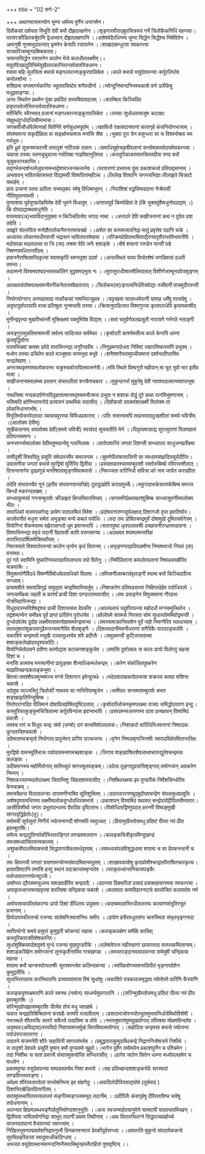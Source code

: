 +++
title = "02 सर्गः-2"

+++
अथागमानामनघेन भूम्ना धर्मस्य पूर्णेन धनागमेन।   
दिवौकसां दर्शयता विभूतिं देवी बभौ दौहृदलक्षणेन ।।शृङ्गारवीराद्बुतचित्ररूपं गर्भे त्रिलोकैकनिधिं वहन्त्याः।   
परावरक्रीडितकर्बुराणि द्वेधाभवन् दौहृतलक्षणानि ।।अशेषवेदैरधिगम्य भूम्ना सिद्धेन सिद्धैश्च निषेवितेन ।   
अमानुषी नूनमभूदयत्नात् कृष्णेन केनापि रसायनेन ।।शतह्रदाबन्धुरया स्वकान्त्या सञ्चारिजाम्बूनदबिम्बकल्पा।   
त्रय्यन्तसिद्धेन रसायनेन कालेन भेजे कलधौतलक्ष्मीम्।।मयूरपिञ्छद्युतिभिर्मयूखैस्तत्कान्तिरन्तर्वसतस्त्रिधाम्नः।   
श्यामा बहिः मूलसिता बभासे मङ्गल्यरत्नाङ्कुरपालिकेव ।।काले बभासे वसुदेवपत्न्याः कर्पूरलिप्तेव कपोलशोभा ।   
शशिप्रभा सप्तमगर्भकान्तिः च्युतावसिष्टेव शनैरुदीर्णा ।।नवेन्दुनिष्यन्दनिभश्चकाशे वर्णः प्रतीकेषु मधुद्रवाङ्ग्याः.।   
अन्तः स्थितेन प्रथमेन पुंसा प्रवर्तितं सत्त्वमिवावदातम् ।।करम्बिता किञ्चिदिव प्रसृप्तस्तेजोभिरन्तर्वसतस्त्रिधाम्नः।   
मरीचिभिः स्वैरभवत् प्रजानां मङ्गल्यरत्नाङ्कुरपालिकेव ।।तस्याः सुधोल्लासजुषः कटाक्षाः संक्षुब्धदुग्धोदधिसौम्यभासः।   
जगत्त्रयीसौधविलेपनार्हा वितेनिरे वर्णसुधामपूर्वाम् ।।रक्षाविधौ राक्षसदानवानां कारागृहे कंसनियोगभाजाम् ।   
संपश्यमाना सकृदीक्षिता वा सङ्क्षोभयामास मनांसि सैषा ।।भुक्ता पुरा येन वसुन्धरा सा स विश्वभोक्ता मम गर्भभूतः।   
इति ध्रुवं सूचनमाचरन्ती तत्तादृशं नाटितकं ततान ।।समाधिसुक्षेत्रकृषीवलानां सन्तोषसस्योदयमेघकान्त्या ।   
चकास तस्याः स्तनचूचुकाभा गर्भत्विषा गाढमिवानुलिप्ता ।।कस्तूरिकाकाम्यरुचिस्तदीया रम्या बभौ चूचुकरत्नकान्तिः।   
तद्गर्भसन्दर्शनलोलुपानामन्तर्दृशामञ्जनकल्पनेव ।।परावराणां प्रभवस्य पुंसः प्रकाशकत्वं प्रतिपद्यमानाम् ।   
अभावयन् भावितचेतसस्तां विद्यामयीं विश्वपितामहीञ्च ।।लिलेख विश्वानि जगन्त्यभिज्ञा लीलाहृते चित्रपटे यथार्हम् ।   
प्रायः प्रजानां पतयः प्रतीताः यन्मातृकाः स्वेषु विधिष्वभूवन् ।।निराशिषां पद्धतिमाददाना नैःश्रेयसीं नीतिमुपघ्नयम्ती ।   
पुण्याशया पूर्वयुगप्ररोहमियेष देवी भुवने विधातुम् ।।अनाप्तपूर्वं किमपेक्षितं ते (किं भुक्तपूर्वेष्वधुनोपदद्याम् ।)   
किं वोपदद्यामथवाधुनेति ।   
वयस्यया(अ)भावविदानुयुक्ता न किञ्चिदित्येव जगाद नाथा ।।अनादरे देवि सखीजनानां कथं न दूयेत दया तवेति ।   
उपह्वरे संल्लपिता मनोज्ञैरालोकनैरुत्तरमाचचक्षे ।।अशेत सा काममजातनिद्रा मातुं प्रवृत्तेव पदानि चक्रे ।   
अध्यास्त लोकानवधीरयन्ती भद्रासनं भावितपारमेष्ठ्या ।।परिक्रमप्रेक्षितभाषिताद्यैरन्यादृशैराप्तविभावनीयैः ।   
मदोपपन्ना मदलालसा वा जि (जा) तश्रमा वेति जनैः शशङ्के ।।शेषे शयानां गरुडेन यान्तीं पद्मे निषण्णामधिरत्नपीठम् ।   
हयाननैराश्रितवन्दिकृत्यां स्वामाकृतिं स्वप्नदृशा ददर्श ।।अन्तःस्थितं यस्य विभोरशेषं जगन्निवासं दधती तमन्तः।   
तदात्मनो विश्वमपश्यदन्तस्तर्कातिगं तूदृशमद्भुता नः ।।सुरासुराधीश्वरमौलिघातात् विशीर्णजाम्बूनदवेत्रशृङ्गम् ।   
आलक्ष्यसंतोषमलक्ष्यमन्यैरनीकनेतारमवैक्षतारात् ।।त्रिलोकम(मा)ङ्गल्यनिधेस्त्रिवेद्याः स्जीवनीं वाचमुदीरयन्ती ।   
नियोगयोग्यान् अनघप्रसादा नाकौकसां नामभिराजुहाव ।।यदृच्छया यादवधर्मपत्नी यामाह धर्मेषु परावपेषु ।   
अदृष्टपूर्वापरयापि वाचा प्रतिश्रुता नूनमभावि तस्याः।।क्रियानुपादित्सत विश्वगुप्त्या कृतापराधेपि कृपामकार्षीत् ।   
मुनीन्द्रवृत्त्या मुखरीभवन्ती मुक्तिक्षमां वक्तुमियेष विद्याम् ।।सतां चतुर्वर्गफलप्रसूतौ नारायणे गर्भगते नताङ्गी ।   
अभङ्गुरामुन्नतिमाश्रयन्ती सर्वस्य सादित्सत सर्वमेका ।।कृशोदरी कार्श्यमतीत्य काले केनापि धाम्ना कृतवृद्धियोगा   
परामभिख्यां क्रमशः प्रपेदे ताराभिनन्द्या तनुरैन्दवीव ।।निगूढमन्तर्दधता निविष्टं पद्मापरिष्कारमणिं प्रभूतम् ।   
मध्येन तस्याः प्रचितेन काले मञ्जूषया रूप्यभुवा बभूवे ।।शनैश्शनैस्तामुपचीयमानां दर्शान्तदीप्तामिव चन्द्रलेखाम् ।   
अन्तःस्थकृष्णामवलोकयन्तः चक्रुश्चकोरायितमात्मनेत्रैः।।मयि स्थिते विश्वगुरौ महीयान् मा भूत् भुवो भार इतीव मत्वा ।   
सखीजनानामवलम्ब्य हस्तान् संचारलीलां शनकैश्चकार ।।मुकुन्दगर्भा मुकुरेषु देवी नापश्यदात्मानमवाप्तभूषा ।   
नाथत्विषा नन्दकदर्पणेनादिदृक्षतात्मानमदृश्यमन्यैःस्रजः प्रभूता न शशाक वोढुं दूरे कथा रत्नविभूषणानाम् ।   
भविष्यति क्षोणिभरापनोदे प्रत्यायनं प्राथमिकं तदासीत् ।।दिवौकसो दवकवंशलक्ष्मीं विलोक्य तां लोकनिधानगर्भाम् ।   
विभूतिमग्रेसरवेदवादाः व्याचख्युरस्या विविधप्रकाराम् ।।पतिः ससत्त्वामपि तत्प्रभावाददुःखशीलां समये भवित्रीम् ।(आलोक्य देवीम्)   
सुखैकतानाम् अवलोक्य देवीं(समये भवित्रीं) स्वसंपदं सूचयतीति मेने ।।पितृत्वमासाद्य सुरासुराणां पितामहत्वं प्रतिपत्स्यमानः ।   
अनन्तगर्भामवलोक्य देवीमतुष्यदन्येषु गताभिलाषः ।।तापोपशान्तिं जगतां दिशन्ती सन्ध्यापरा साधुजनप्रतीक्ष्या ।   
तामीदृशीं विश्वपितुः प्रसूतिं संवेदयन्तीव समाजगाम ।।सुवर्णपीतांबरवासिनी सा स्वधामसंछादितसूर्यदीप्तिः।   
उपासनीया जगतां बभासे मुरद्विषो मूर्तिरिव द्वितीया ।।प्रसक्तपातश्चरमाम्बुराशौ रक्तोरुबिम्बो रविरस्तशैलात् ।   
दिनान्तनागेव दृढप्रणुन्नं मनश्शिलाशृङ्गमिवाबभासे ।।निमज्जता वारिनिधौ सवित्रा को नाम जायेत करग्रहीता ।   
तदेति संभावनयैव नूनं (इतीव संभावनयान्तरिक्षे) दूरादुदक्षेपि कराग्रमुच्चैः।।स्फुरत्प्रभाकेसरमर्कबिम्बं ममज्ज सिन्धौ मकरन्दताम्रम् ।   
सन्ध्याकुमार्या गगनाम्बुराशेः क्रीडाहृतं क्षिप्तमिवारविम्दम् ।।फणामणिप्रेक्ष्यखरांशुबिम्बः सन्ध्यासुपर्णीमवलोक्य भीतः ।   
तापाधिको वासरपन्नगेन्द्रः प्रायेण पातालबिलं विवेश ।।प्रदोषरागारुणसूर्यलक्षात् दिशागजो दृप्त इवातिघोरः।   
कालोपनीतं मधुना समेतं अभुङ्क्त मन्ये कबलं पयोधिः ।।तदा तमः प्रोषितचन्द्रमूर्ये दोषामुखे दूषितसर्वनेत्रम् ।   
वियोगिनां शेकमयस्य वह्नेरासागतो धूम इवान्वभावि ।।सतारपुष्पा धृतपल्लवश्रीः प्रच्छायनीरन्ध्रतमःप्रताना ।   
विश्वाभिनन्द्या ववृधे तदानीं वैहायसी कापि वसन्तवन्या ।।अलक्ष्यत श्यामलमन्तरिक्षं ताराभिरादर्शितमौक्तिकौघम् ।   
निवत्स्यतो विश्वपतेरवन्यां कालेन भृत्येन कृतं वितानम् ।।अभृङ्गनादप्रतिपन्नमौना निमाषभाजो नियतं (ता) वनस्थाः।   
दूरं गते स्वामिनि पुष्करिण्यस्तत्प्राप्तिलाभाय तपो वितेनुः ।।निमीलितानां कमलोत्पलानां निष्पन्नसख्यैरिव चक्रवाकैः ।   
विमुक्तभोगैर्विदधे विषण्णैर्विबोधवेलावधिको विलापः ।।तमिस्रनीलाम्बरसंवृताङ्गी श्यामा बभौ किञ्चिदतीत्य सन्ध्याम्।   
प्राचामशैले समयान्निगूढं समुद्यता चन्द्रमिवाभिसर्तुम् ।।निशाकरेण प्रतिपन्नसत्त्वा निक्षिप्तदेहेव पयोधितल्पे ।   
जगत्समीक्ष्या जहती च कार्श्यं प्राची दिशा पाण्डरतामयासीत् ।।तमः प्रसङ्गेन विमुच्यमाना गौरप्रभा गोत्रभिदाभिनन्द्या ।   
विधूदयारम्भविशेषदृश्या प्राची दिशाभासत देवकीव ।।अपत्यलाभं यदुवीरपत्न्या महोदधौ मग्नसमुत्थितेन ।   
तद्वंशमान्येन समीक्ष्य पूर्वं प्राप्तं प्रतीतेन पुरोधसेव ।।क्ष्वेलोपमे संतमसे निरस्ता सोमं सुधास्तोममिवोद्वमन्ती ।   
दुग्धोदवेलेव दुदोह लक्ष्मीमाशामनोज्ञाममरेन्द्रमान्या ।।तमस्समाक्रान्तिवशेन पूर्वं जज्ञे निमग्नैरिव भतधात्र्याम् ।   
ततस्तुषारांशुकरावगूढैरुत्तभ्यमानैरिव शैलशृङ्गैः ।।दिशस्तदानीमवनीधराणां सगैरिकैः पारदपङ्कलेपैः ।   
चकाशिरे चन्द्रमसो मयूखैः पञ्चायुधस्येव शरैः प्रदीप्तैः ।।समुन्नमन्ती कुटिलायतात्मा शशाङ्कलेखोदयदृश्यकोटिः।   
वियोगिचेतोलवने प्रवीणा कामोद्यता काञ्चनशङ्कुलेव ।।तमांसि दुर्वारबलः स कालः प्रायो विलोप्तुं सहसा दिशां च ।   
मनांसि कामश्च मनस्वनीनां प्रायुङ्क्त शैत्याधिकमर्धचन्द्रम् ।।करेण संकोचितपुष्करेण मदप्रतिच्छन्दकलङ्कभूमा ।   
क्षिप्त्वा तमश्शैवलमुन्ममज्ज मग्नो दिशानाग इवेन्दुरब्धेः ।।मदेदयाताम्रकपोलभासा शक्रस्य काष्ठा शशिना चकाशे ।   
उदेयुषा व्यञ्जयितुं त्रिलोकीं नाथस्य सा नाभिरिवाम्बुजेन ।।समीपतः सन्तमसाम्बुराशेः बभार शङ्खाकृतिरिन्दुबिम्बः ।   
पित्तोपरागादिव पीतिमानं दोषाविलप्रोषितदृष्टिदत्तात् ।।कृशोदरीलोचनकृष्णलक्ष्मा रात्र्याः समिद्धोदयराग इन्दुः।   
कस्तूरिकाकुङ्कुमचित्रितात्मा कर्पूरविन्यास इवान्वभावि ।।प्रसादमन्तःकरणस्य दाता प्रत्यक्षयन् विश्वमिदं प्रकाशैः ।   
तमश्च रागं च विधूय चन्द्रः संमो (सन्मो) दनं सत्त्वमिवोल्ललास।।निशाकरो वारिधिनिःस्वनानां निष्पादकः कुन्दरुचिश्चकाशे ।   
उदेष्यतश्चक्रभृतो नियोगात् प्रादुर्भवन् प्रागिव पाञ्चजन्यः ।।मृगेण निष्पन्नमृगाजिनश्रीः स्वपादविक्षेपमितान्तरिक्षः ।   
मुरद्विषो वामनमूर्तिभाजः पर्यायतामन्वगमच्छशाङ्कः ।।जिगाय शङ्खाश्रितशैवलाभश्चारुद्युतेश्चन्द्रमसः कलङ्कः ।   
उदीयमानस्य महोर्मियोगात् सामिच्युतं सागरमूलपङ्कम्।।उदेत्य तुङ्गादुदयात्रिशृङ्गात् तमोगजान् अग्रकरेण निघ्नन् ।   
निशाकरस्तन्मदलेपलक्ष्मा सिताभिशुः सिंहदशामयासीत् ।।निशीथलक्ष्म्या इव पुण्डरीकं निर्वेशसिन्धोरिव फेनचक्रम् ।   
तमन्ववैक्षन्त विलासतन्त्राः तारामणीनामिव सूतिशुक्तिम् ।।उदारतारागणबुद्बुदौघश्चन्द्रेण संपन्नसुधाप्रसूतिः ।   
अशेषदृश्यामधिगम्य लक्ष्मीमालोकदुग्धोदधिराबभासे ।।प्रकाशयन् विश्वमिदं यथावत् चन्द्रोदयोद्दीपितसौम्यतारः।   
आसीन्निशीथो जगतः प्रभूतादन्धस्य दैवादिव दृष्टिलाभः।।विशोधिताद्विष्णुपदात् क्षरन्ती विष्वङ्मुखी सागरवृद्धिहेतोः(तुः)।   
तमोमयीं सूर्यसुतां निगीर्य ज्योत्स्नानदी शोणमपि व्यमुञ्चत् ।।प्रियामुखैस्तोयमधु प्रदिष्टं पीत्वा नवं प्रीत इवाम्बुराशिः।   
समेत्य चन्द्रद्युतिनर्तकीभिस्तरङ्गितं ताण्डवमाततान ।।कलङ्कचित्रीकृतमिन्दुखण्डं तमःसमध्यासितसत्त्वकल्पम् ।   
अशुष्कशैवालमिवाबभासे सिद्धापगासैकतमर्धदृश्यम् ।।स्वमध्यसंपन्नविशुद्धधामा शयामा च सा देवकनन्दनी च ।   
तमः क्षिपन्त्यौ जगतां त्रयाणामन्योन्यसंवादमिवान्वभूताम् ।।शाखावकाशेषु कृतप्रवेशैश्चन्द्रातपैराश्रितचारकृत्यः।   
हतावशिष्टानि तमांसि हन्तुं स्थानं तदाक्रान्तममृग्यतेव ।।पराकृतध्वान्तनिकायपङ्कैः पर्याप्ततारागणफेनपुञ्जैः।   
अशोभत द्यौरसमायुधस्य यशःप्रवाहैरिव चन्द्रपादैः ।।ददानया दिक्सरितां प्रसादं प्रसक्तहंसागमया स्वकान्त्या ।   
अपाकृतध्वान्तघनप्रवृत्त्या शरत्त्विषा चन्द्रिकया चकाशे ।।कलावता कामविहारनाट्ये कालोचितं कल्पयतेव नर्म ।   
अमोघसायापलितंकरण्यः प्रायो दिशां दीधितयः प्रयुक्ताः।।कदम्बमालाभिरधीतलास्यः कल्याणसंभूतिरभूतं प्रजानाम् ।   
प्रियोदयस्फीतरुचो रजन्याः संतोषनिःश्वासनिभः समीरः ।।प्रायेण हंसैरवधूतसंगा चारुस्मिता संभृतभृङ्गनादा ।   
सर्वोपभोग्ये समये प्रसुप्तं कुमुद्वती कोकनदं जहास ।।कलङ्कलक्षेण समैक्षि काचित् कस्तूरिकापत्रविशेषकान्तिः।   
सुधांशुबिंबव्यपदेशदृश्ये मुग्धे रजन्या मुखपुण्डरीके ।।तलेष्ववेपन्त महीरुहाणां छायास्तदा मारुतकम्पितानाम्।   
शशाङ्कसिंहेन तमोगजानां लूनाकृतीनामिव गात्रखण्डाः ।।तमस्तरङ्दानवसादयन्त्या समेयुषी चन्द्रिकया महत्या ।   
शयामा बभौ चान्त्रनवोत्पलश्रीः सुरस्रवन्त्येव कलिन्दकन्या ।।स्वविप्रयोगव्यसनान्निपीतं भृङ्गापदेशेन कुमुद्वतीभिः ।   
सुधाभिराप्लाव्य करस्थिताभिः प्रच्यावयामास विषं सुधांशुः।चकाशिरे पत्रकलासमृद्ध्या व्योमोपमे वारिणि कैरवाणि ।   
कलङ्कदृश्यभ्रमराणि काले स्वनथ (नाथेन) साधर्म्यमुपागतानि ।।(सरिन्मुखैस्तोयमधु प्रदिष्टं पीत्वा नवं प्रीत इवाम्बुराशिः ।)   
सरिन्मुखोपाहृतमम्बुराशिः पीत्वेव तोयं मधु जातहर्षः ।   
चकार चन्द्रप्रतिबिम्बितानां करग्रहैः कामपि रासलीलाम् ।।प्रसादभाजोरुभयोरभूतामुभावनिर्धार्यमिथोविशेषौ ।   
नभःस्थले शीतरुचिः सतारे सकैरवे तत्प्रतिमा च तोये ।।नभस्तुषारांशुमयूखयोगात् तमिस्रया मोक्षमविन्दतेव ।   
अतृष्यतः(अविद्यया)तत्त्वविदो निशायामन्तर्मुखं चित्तमिवात्मयोगात् ।।सहोदिता चन्द्रमसा बभासे ज्योत्स्ना पयोधेरुपजातरागा ।   
तदातने संजननेपि शौरेः सहायिनी सागरसंभवेव ।।प्रबुद्धताराकुमुदाब्धिचन्द्रे निद्राणनिःशेषजने निशीथे ।   
स तादृशो देवपतेः प्रसूतिं पुष्यन् बभौ पुण्यतमो मुहूर्तः।।भागेन पूर्वेण तमोमयेन प्रकाशपूर्णेन च पश्चिमेन ।   
तदा निशीथः स सतां प्रसत्त्यै संसारमुक्त्योरिव सन्धिरासीत् ।।प्रागेव जातेन सितेन धाम्ना मध्योपलक्ष्येण च माधवेन ।   
प्रकामपुण्या वसुदेवपत्न्या सम्पन्नसाम्येव निशा बभासे ।।सह प्रतिच्छन्दशशाङ्कभेदैः सरस्वतां ताण्डविनस्तरङ्गाः।   
अवेक्ष्य शौरेरवतारवेलां सन्तोषनिघ्ना इव संप्रणेदुः ।।अवादितोदीरितवाद्यघोषं (तूर्यमादं ) दिशाभिराम्रेडितदिव्यगीतम् ।   
सतामुपस्थापितसत्त्वलास्यं सङ्गीतमङ्गल्यमभूत् तदानीम् ।।प्रदीपितैः कंसगृहेषु दीपैस्तापैश्च भावेषु तपोधनानाम् ।   
अलभ्यत क्षिप्रमलब्धभङ्गैरहेतुनिर्वाणदशानुभूतिः ।।अजः स्वजन्मार्हतयानुमेने यामष्टमीं यादवभावमिच्छन् ।   
द्वितीयया भावितयोगनिद्रा साभूत् तदानीं प्रथमा तिथीनाम् ।।अथ सितरुचिलग्ने सिद्धपञ्चग्रहोच्चे व्यजनयदघानां वैजयन्त्यां जयन्त्याम् ।   
निखिलभुवनपद्मक्लेशनिद्रापनुत्त्यै दिनकरमनपायं देवकीपूर्वसन्ध्या ।।अवतरति मुकुन्दे संपदामेककन्दे सुरभितहरिदन्तां स्वादुमाध्वीकदिग्धाम् ।   
अभजत वसुदेवस्थानमानन्दनिघ्नैरमरमिथुनहस्तैराहितां पुष्पवृष्टिम् ।।